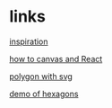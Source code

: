 # links

[inspiration](https://hextml.playest.net/)

[how to canvas and React](https://medium.com/@pdx.lucasm/canvas-with-react-js-32e133c05258)

[polygon with svg](https://www.tutorialscampus.com/html5/svg-draw-hexagon.htm)

[demo of hexagons](https://css-tricks.com/hexagons-and-beyond-flexible-responsive-grid-patterns-sans-media-queries/)
